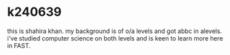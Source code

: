 # k240639

this is shahira khan. my background is of o/a levels and got abbc in alevels. i've studied computer science on both levels and is keen to learn more here in FAST.
